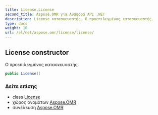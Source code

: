 ```yaml
---
title: License.License
second_title: Aspose.OMR για Αναφορά API .NET
description: License κατασκευαστής. Ο προεπιλεγμένος κατασκευαστής.
type: docs
weight: 10
url: /el/net/aspose.omr/license/license/
---
```

## License constructor

Ο προεπιλεγμένος κατασκευαστής.

```csharp
public License()
```

### Δείτε επίσης

* class [License](../)
* χώρος ονομάτων [Aspose.OMR](../../license/)
* συνέλευση [Aspose.OMR](../../../)



